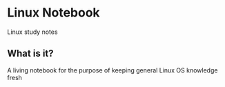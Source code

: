 # Linux Notebook
Linux study notes

## What is it?
A living notebook for the purpose of keeping general Linux OS knowledge fresh
